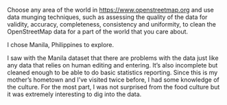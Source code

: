 Choose any area of the world in https://www.openstreetmap.org and use data munging techniques, such as assessing the quality of the data for validity, accuracy, completeness, consistency and uniformity, to clean the OpenStreetMap data for a part of the world that you care about. 

I chose Manila, Philippines to explore.

I saw with the Manila dataset that there are problems with the data just like any data that relies on human editing and entering.  It’s also incomplete but cleaned enough to be able to do basic statistics reporting.   Since this is my mother’s hometown and I’ve visited twice before, I had some knowledge of the culture.  For the most part, I was not surprised from the food culture but it was extremely interesting to dig into the data.
